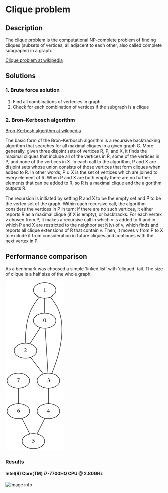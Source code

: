 # Clique problem

## Description
The clique problem is the computational NP-complete problem of finding cliques (subsets of vertices, all adjacent to each other, also called complete subgraphs) in a graph. 

[Clique problem at wikipedia](https://en.wikipedia.org/wiki/Clique_problem)

## Solutions

### 1. Brute force solution
1. Find all combinations of vertecies in graph
2. Сheck for each combination of vertices if the subgraph is a clique

### 2. Bron–Kerbosch algorithm
[Bron-Kerbosh algorithm at wikipedia](https://en.wikipedia.org/wiki/Bron%E2%80%93Kerbosch_algorithm)

The basic form of the Bron–Kerbosch algorithm is a recursive backtracking algorithm that searches for all maximal cliques in a given graph G. More generally, given three disjoint sets of vertices R, P, and X, it finds the maximal cliques that include all of the vertices in R, some of the vertices in P, and none of the vertices in X. In each call to the algorithm, P and X are disjoint sets whose union consists of those vertices that form cliques when added to R. In other words, P ∪ X is the set of vertices which are joined to every element of R. When P and X are both empty there are no further elements that can be added to R, so R is a maximal clique and the algorithm outputs R.

The recursion is initiated by setting R and X to be the empty set and P to be the vertex set of the graph. Within each recursive call, the algorithm considers the vertices in P in turn; if there are no such vertices, it either reports R as a maximal clique (if X is empty), or backtracks. For each vertex v chosen from P, it makes a recursive call in which v is added to R and in which P and X are restricted to the neighbor set N(v) of v, which finds and reports all clique extensions of R that contain v. Then, it moves v from P to X to exclude it from consideration in future cliques and continues with the next vertex in P.

## Performance comparison
As a benhmark was choosed a simple 'linked list' with 'cliqued' tail. The size of clique is a half size of the whole graph.

![image info](./misc/graph_example.png)

### Results
#### Intel(R) Core(TM) i7-7700HQ CPU @ 2.80GHz

![image info](./misc/comparison.png)
